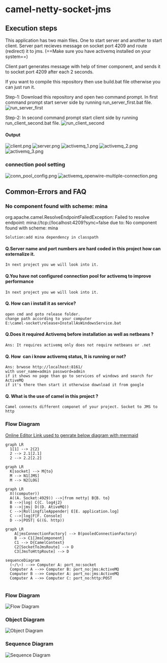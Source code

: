# camel-netty-socket-jms
## Execution steps
This application has two main files. One to start server and another to start client.
Server part recieves message on socket port 4209 and route (redirect) it to jms. (==Make sure you have activemq installed on your system==)

Client part generates message with help of timer component, and sends it to socket port 4209 after each 2 seconds.

If you want to compile this repository then use build.bat file otherwise you can just run it.

Step-1: Download this repository and open two command prompt.
In first command prompt start server side by running run_server_first.bat file.
![run_server_first](image/run_server_first.png)

Step-2: In second command prompt start client side by running run_client_second.bat file.
![run_client_second](image/run_client_second.png)

#### Output
![client.png](image/client.png)
![server.png](image/server.png)
![activemq_1.png](image/activemq_1.png)
![activemq_2.png](image/activemq_2.png)
![activemq_3.png](image/activemq_3.png)

### connection pool setting
![conn_pool_config.png](image/conn_pool_config.png)
![activemq_openwire-multiple-connection.png](image/activemq_openwire-multiple-connection.png)

## Common-Errors and FAQ

### No component found with scheme: mina
org.apache.camel.ResolveEndpointFailedException: Failed to resolve endpoint: mina://tcp://localhost:4209?sync=false due to: No component found with scheme: mina
	
	Solution:add mina dependency in classpath

#### Q.Server name and port numbers are hard coded in this project how can externalize it.
	In next project you we will look into it.
	
#### Q.You have not configured connection pool for activemq to improve performance
	In next project you we will look into it.
	
#### Q. How can i install it as service?
	open cmd and goto release folder.
	change path according to your computer
	E:\camel-socket\release>InstallAsWindowsService.bat

#### Q.Does it required Activemq before installation as well as netbeans ? 
	Ans: It requires activemq only does not require netbeans or .net

#### Q. How  can i know activemq status, It is running or not?
	Ans: brwose http://localhost:8161/
	with user_name=admin password=admin
	if it shows no page than go to services of windows and search for ActiveMQ
	if it's there then start it otherwise download it from google
#### Q. What is the use of camel in this project ?
	Camel connects different componet of your project. Socket to JMS to http
	
### Flow Diagram
[Online Editor Link used to genrate below diagram with mermaid](https://mermaid-js.github.io/mermaid-live-editor)
```
graph LR
  1[1] --> 2{2}
  2 --> 2.1[2.1]
  2 --> 2.2[2.2]
	
graph LR
  K[socket] --> M{to}
  M --> N1[JMS]
  M --> N2[LOG]

graph LR
  X((computer)) 
  A((A. Socket:4929)) -->|from netty| B{B. to}
  B -->|log| C{C. log4j2}
  B -->|jms| D((D. AtiveMQ))
  C -->|RollingfileAppender| E[E. application.log]
  C -->|log|F[F. Console]
  D -->|POST| G((G. http))

graph LR
	A[jmsConnectionFactory] --> B(pooledConnectionFactory)
	B --> C1[JmsComponent]
	C1 --> D{CamelContext}
	C2[SocketToJmsRoute] --> D
	C3[JmsToHttpRoute] --> D
	
sequenceDiagram
  (~/\~) -->> Computer A: port_no:socket
  Computer A -->> Computer B: port_no:jms:ActiveMQ 
  Computer B -->> Computer A: port_no:jms:ActiveMQ 
  Computer A -->> Computer C: port_no:http:POST
	
```
### Flow Diagram
![Flow Diagram](image/flow_diagram.png)

### Object Diagram
![Object Diagram](image/object_diagram.png)

### Sequence Diagram
![Sequence Diagram](image/sequence_diagram.png)
